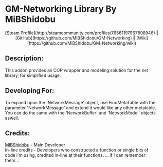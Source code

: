 GM-Networking Library By MiBShidobu
===

<center>[Steam Profile](http://steamcommunity.com/profiles/76561197967808946) &#x02016; [GitHub](https://github.com/MiBShidobu/GM-Networking) &#x02016; [Wiki](https://github.com/MiBShidobu/GM-Networking/wiki)</center>

## Description: ##
This addon provides an OOP wrapper and modeling solution for the net library, for simplified usage.

## Developing For: ##
To expand upon the 'NetworkMessage' object, use FindMetaTable with the parameter 'NetworkMessage' and extend it would like any other metatable. You can do the same with the 'NetworkBuffer' and 'NetworkModel' objects aswell.

## Credits: ##
[MiBShidobu](http://steamcommunity.com/profiles/76561197967808946) - Main Developer<br />
In-line credits - Developers who constructed a function or single bits of code I'm using, credited in-line at their functions. ... if I can remember them...